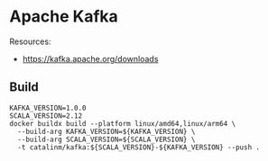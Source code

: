 # Apache Kafka

Resources:

- <https://kafka.apache.org/downloads>

## Build

```shell
KAFKA_VERSION=1.0.0
SCALA_VERSION=2.12
docker buildx build --platform linux/amd64,linux/arm64 \
  --build-arg KAFKA_VERSION=${KAFKA_VERSION} \
  --build-arg SCALA_VERSION=${SCALA_VERSION} \
  -t catalinm/kafka:${SCALA_VERSION}-${KAFKA_VERSION} --push .
```